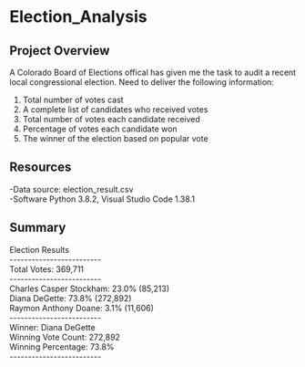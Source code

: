 # Election_Analysis

## Project Overview 

A Colorado Board of Elections offical has given me the task to audit a recent local congressional election. Need to deliver the following information:

1. Total number of votes cast
2. A complete list of candidates who received votes
3. Total number of votes each candidate received
4. Percentage of votes each candidate won
5. The winner of the election based on popular vote

## Resources

-Data source: election_result.csv <br />
-Software Python 3.8.2, Visual Studio Code 1.38.1

## Summary

Election Results <br />
------------------------- <br />
Total Votes: 369,711 <br />
------------------------- <br />
Charles Casper Stockham: 23.0% (85,213) <br />
Diana DeGette: 73.8% (272,892) <br />
Raymon Anthony Doane: 3.1% (11,606) <br />
------------------------- <br />
Winner: Diana DeGette <br />
Winning Vote Count: 272,892 <br />
Winning Percentage: 73.8% <br />
------------------------- <br />
